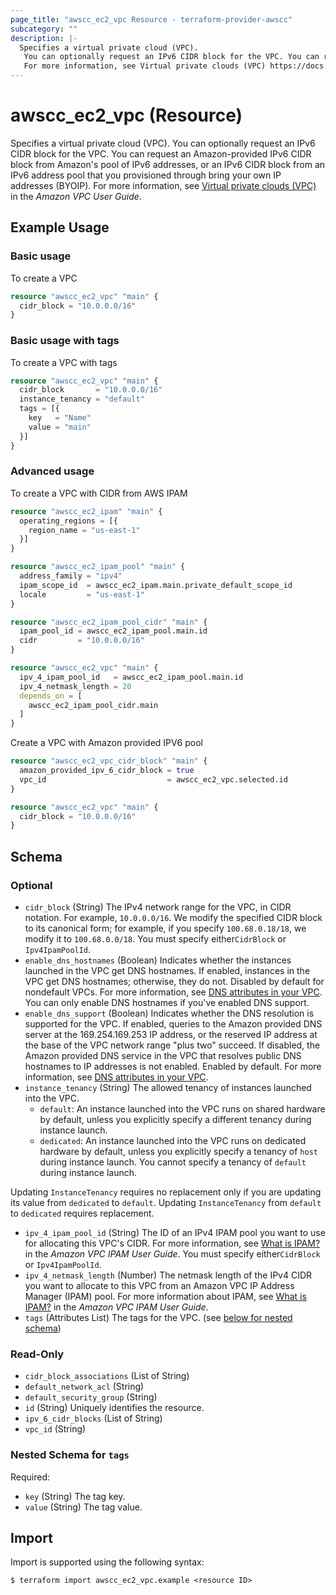 ```yaml
---
page_title: "awscc_ec2_vpc Resource - terraform-provider-awscc"
subcategory: ""
description: |-
  Specifies a virtual private cloud (VPC).
   You can optionally request an IPv6 CIDR block for the VPC. You can request an Amazon-provided IPv6 CIDR block from Amazon's pool of IPv6 addresses, or an IPv6 CIDR block from an IPv6 address pool that you provisioned through bring your own IP addresses (BYOIP).
   For more information, see Virtual private clouds (VPC) https://docs.aws.amazon.com/vpc/latest/userguide/configure-your-vpc.html in the Amazon VPC User Guide.
---
```


# awscc_ec2_vpc (Resource)

Specifies a virtual private cloud (VPC).
 You can optionally request an IPv6 CIDR block for the VPC. You can request an Amazon-provided IPv6 CIDR block from Amazon's pool of IPv6 addresses, or an IPv6 CIDR block from an IPv6 address pool that you provisioned through bring your own IP addresses (BYOIP).
 For more information, see [Virtual private clouds (VPC)](https://docs.aws.amazon.com/vpc/latest/userguide/configure-your-vpc.html) in the *Amazon VPC User Guide*.

## Example Usage

### Basic usage
To create a VPC
```terraform
resource "awscc_ec2_vpc" "main" {
  cidr_block = "10.0.0.0/16"
}
```

### Basic usage with tags
To create a VPC with tags
```terraform
resource "awscc_ec2_vpc" "main" {
  cidr_block       = "10.0.0.0/16"
  instance_tenancy = "default"
  tags = [{
    key   = "Name"
    value = "main"
  }]
}
```

### Advanced usage 
To create a VPC with CIDR from AWS IPAM
```terraform
resource "awscc_ec2_ipam" "main" {
  operating_regions = [{
    region_name = "us-east-1"
  }]
}

resource "awscc_ec2_ipam_pool" "main" {
  address_family = "ipv4"
  ipam_scope_id  = awscc_ec2_ipam.main.private_default_scope_id
  locale         = "us-east-1"
}

resource "awscc_ec2_ipam_pool_cidr" "main" {
  ipam_pool_id = awscc_ec2_ipam_pool.main.id
  cidr         = "10.0.0.0/16"
}

resource "awscc_ec2_vpc" "main" {
  ipv_4_ipam_pool_id   = awscc_ec2_ipam_pool.main.id
  ipv_4_netmask_length = 20
  depends_on = [
    awscc_ec2_ipam_pool_cidr.main
  ]
}
```

Create a VPC with Amazon provided IPV6 pool
```terraform
resource "awscc_ec2_vpc_cidr_block" "main" {
  amazon_provided_ipv_6_cidr_block = true
  vpc_id                           = awscc_ec2_vpc.selected.id
}

resource "awscc_ec2_vpc" "main" {
  cidr_block = "10.0.0.0/16"
}
```

<!-- schema generated by tfplugindocs -->
## Schema

### Optional

- `cidr_block` (String) The IPv4 network range for the VPC, in CIDR notation. For example, ``10.0.0.0/16``. We modify the specified CIDR block to its canonical form; for example, if you specify ``100.68.0.18/18``, we modify it to ``100.68.0.0/18``.
 You must specify either``CidrBlock`` or ``Ipv4IpamPoolId``.
- `enable_dns_hostnames` (Boolean) Indicates whether the instances launched in the VPC get DNS hostnames. If enabled, instances in the VPC get DNS hostnames; otherwise, they do not. Disabled by default for nondefault VPCs. For more information, see [DNS attributes in your VPC](https://docs.aws.amazon.com/vpc/latest/userguide/vpc-dns.html#vpc-dns-support).
 You can only enable DNS hostnames if you've enabled DNS support.
- `enable_dns_support` (Boolean) Indicates whether the DNS resolution is supported for the VPC. If enabled, queries to the Amazon provided DNS server at the 169.254.169.253 IP address, or the reserved IP address at the base of the VPC network range "plus two" succeed. If disabled, the Amazon provided DNS service in the VPC that resolves public DNS hostnames to IP addresses is not enabled. Enabled by default. For more information, see [DNS attributes in your VPC](https://docs.aws.amazon.com/vpc/latest/userguide/vpc-dns.html#vpc-dns-support).
- `instance_tenancy` (String) The allowed tenancy of instances launched into the VPC.
  +  ``default``: An instance launched into the VPC runs on shared hardware by default, unless you explicitly specify a different tenancy during instance launch.
  +  ``dedicated``: An instance launched into the VPC runs on dedicated hardware by default, unless you explicitly specify a tenancy of ``host`` during instance launch. You cannot specify a tenancy of ``default`` during instance launch.
  
 Updating ``InstanceTenancy`` requires no replacement only if you are updating its value from ``dedicated`` to ``default``. Updating ``InstanceTenancy`` from ``default`` to ``dedicated`` requires replacement.
- `ipv_4_ipam_pool_id` (String) The ID of an IPv4 IPAM pool you want to use for allocating this VPC's CIDR. For more information, see [What is IPAM?](https://docs.aws.amazon.com//vpc/latest/ipam/what-is-it-ipam.html) in the *Amazon VPC IPAM User Guide*.
 You must specify either``CidrBlock`` or ``Ipv4IpamPoolId``.
- `ipv_4_netmask_length` (Number) The netmask length of the IPv4 CIDR you want to allocate to this VPC from an Amazon VPC IP Address Manager (IPAM) pool. For more information about IPAM, see [What is IPAM?](https://docs.aws.amazon.com//vpc/latest/ipam/what-is-it-ipam.html) in the *Amazon VPC IPAM User Guide*.
- `tags` (Attributes List) The tags for the VPC. (see [below for nested schema](#nestedatt--tags))

### Read-Only

- `cidr_block_associations` (List of String)
- `default_network_acl` (String)
- `default_security_group` (String)
- `id` (String) Uniquely identifies the resource.
- `ipv_6_cidr_blocks` (List of String)
- `vpc_id` (String)

<a id="nestedatt--tags"></a>
### Nested Schema for `tags`

Required:

- `key` (String) The tag key.
- `value` (String) The tag value.

## Import

Import is supported using the following syntax:

```shell
$ terraform import awscc_ec2_vpc.example <resource ID>
```